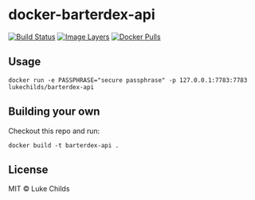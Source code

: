
# docker-barterdex-api

[![Build Status](https://travis-ci.org/lukechilds/docker-barterdex-api.svg?branch=master)](https://travis-ci.org/lukechilds/docker-barterdex-api)
[![Image Layers](https://images.microbadger.com/badges/image/lukechilds/barterdex-api.svg)](https://microbadger.com/images/lukechilds/barterdex-api)
[![Docker Pulls](https://img.shields.io/docker/pulls/lukechilds/barterdex-api.svg)](https://hub.docker.com/r/lukechilds/barterdex-api/)

## Usage

```
docker run -e PASSPHRASE="secure passphrase" -p 127.0.0.1:7783:7783 lukechilds/barterdex-api
```

## Building your own

Checkout this repo and run:

```
docker build -t barterdex-api .
```

## License

MIT © Luke Childs
